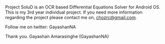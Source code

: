 Project SoluD is an OCR based Differential Equations Solver for Android OS. This is my 3rd year individual project. If you need more information regarding the project please contact me on,
chozrc@gmail.com.

Follow me on twitter: GayashanNA

Thank you.
Gayashan Amarasinghe (GayashanNA)
